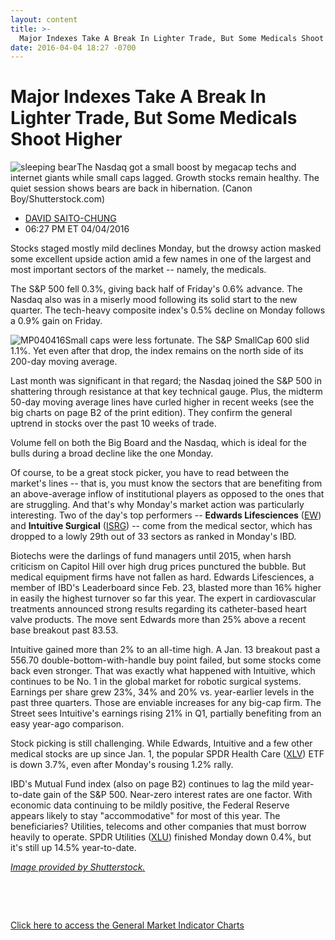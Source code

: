 ```yaml
---
layout: content
title: >-
  Major Indexes Take A Break In Lighter Trade, But Some Medicals Shoot Higher
date: 2016-04-04 18:27 -0700
---
```



Major Indexes Take A Break In Lighter Trade, But Some Medicals Shoot Higher
============================================================================


![sleeping bear](https://www.investors.com/wp-content/uploads/2016/04/BIGPIC-040416-shutterstock.jpg)The Nasdaq got a small boost by megacap techs and internet giants while small caps lagged. Growth stocks remain healthy. The quiet session shows bears are back in hibernation. (Canon Boy/Shutterstock.com)




* [DAVID SAITO-CHUNG](https://www.investors.com/author/chungd/ "Posts by DAVID SAITO-CHUNG")
* 06:27 PM ET 04/04/2016




Stocks staged mostly mild declines Monday, but the drowsy action masked some excellent upside action amid a few names in one of the largest and most important sectors of the market -- namely, the medicals.


The S&P 500 fell 0.3%, giving back half of Friday's 0.6% advance. The Nasdaq also was in a miserly mood following its solid start to the new quarter. The tech-heavy composite index's 0.5% decline on Monday follows a 0.9% gain on Friday.


![MP040416](https://www.investors.com/wp-content/uploads/2016/04/MP040416-1-177x300.jpg)Small caps were less fortunate. The S&P SmallCap 600 slid 1.1%. Yet even after that drop, the index remains on the north side of its 200-day moving average.


Last month was significant in that regard; the Nasdaq joined the S&P 500 in shattering through resistance at that key technical gauge. Plus, the midterm 50-day moving average lines have curled higher in recent weeks (see the big charts on page B2 of the print edition). They confirm the general uptrend in stocks over the past 10 weeks of trade.


Volume fell on both the Big Board and the Nasdaq, which is ideal for the bulls during a broad decline like the one Monday.


Of course, to be a great stock picker, you have to read between the market's lines -- that is, you must know the sectors that are benefiting from an above-average inflow of institutional players as opposed to the ones that are struggling. And that's why Monday's market action was particularly interesting. Two of the day's top performers -- **Edwards Lifesciences** ([EW](https://research.investors.com/quote.aspx?symbol=EW)) and **Intuitive Surgical** ([ISRG](https://research.investors.com/quote.aspx?symbol=ISRG)) -- come from the medical sector, which has dropped to a lowly 29th out of 33 sectors as ranked in Monday's IBD.


Biotechs were the darlings of fund managers until 2015, when harsh criticism on Capitol Hill over high drug prices punctured the bubble. But medical equipment firms have not fallen as hard. Edwards Lifesciences, a member of IBD's Leaderboard since Feb. 23, blasted more than 16% higher in easily the highest turnover so far this year. The expert in cardiovascular treatments announced strong results regarding its catheter-based heart valve products. The move sent Edwards more than 25% above a recent base breakout past 83.53.


Intuitive gained more than 2% to an all-time high. A Jan. 13 breakout past a 556.70 double-bottom-with-handle buy point failed, but some stocks come back even stronger. That was exactly what happened with Intuitive, which continues to be No. 1 in the global market for robotic surgical systems. Earnings per share grew 23%, 34% and 20% vs. year-earlier levels in the past three quarters. Those are enviable increases for any big-cap firm. The Street sees Intuitive's earnings rising 21% in Q1, partially benefiting from an easy year-ago comparison.


Stock picking is still challenging. While Edwards, Intuitive and a few other medical stocks are up since Jan. 1, the popular SPDR Health Care ([XLV](https://research.investors.com/quote.aspx?symbol=XLV)) ETF is down 3.7%, even after Monday's rousing 1.2% rally.


IBD's Mutual Fund index (also on page B2) continues to lag the mild year-to-date gain of the S&P 500. Near-zero interest rates are one factor. With economic data continuing to be mildly positive, the Federal Reserve appears likely to stay "accommodative" for most of this year. The beneficiaries? Utilities, telecoms and other companies that must borrow heavily to operate. SPDR Utilities ([XLU](https://research.investors.com/quote.aspx?symbol=XLU)) finished Monday down 0.4%, but it's still up 14.5% year-to-date.


*[Image provided by Shutterstock.](http://www.shutterstock.com)*


 


 


[Click here to access the General Market Indicator Charts](https://www.investors.com/wp-content/uploads/2016/04/GMI_040516.pdf)




